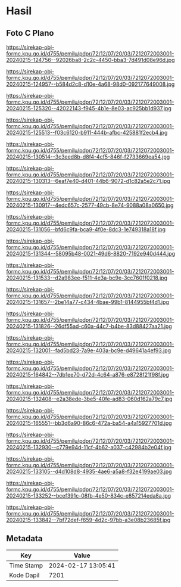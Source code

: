 # Hasil

## Foto C Plano

https://sirekap-obj-formc.kpu.go.id/d755/pemilu/pdpr/72/12/07/20/03/7212072003001-20240215-124756--92026ba8-2c2c-4450-bba3-7d491d08e96d.jpg

https://sirekap-obj-formc.kpu.go.id/d755/pemilu/pdpr/72/12/07/20/03/7212072003001-20240215-124957--b584d2c8-d10e-4a68-98d0-092177649008.jpg

https://sirekap-obj-formc.kpu.go.id/d755/pemilu/pdpr/72/12/07/20/03/7212072003001-20240215-125320--42022143-f945-4b1e-8e03-ac925bb1d937.jpg

https://sirekap-obj-formc.kpu.go.id/d755/pemilu/pdpr/72/12/07/20/03/7212072003001-20240215-125513--f03c6120-b911-444b-afbc-425881f2ecb4.jpg

https://sirekap-obj-formc.kpu.go.id/d755/pemilu/pdpr/72/12/07/20/03/7212072003001-20240215-130514--3c3eed8b-d8f4-4cf5-846f-f2733669ea54.jpg

https://sirekap-obj-formc.kpu.go.id/d755/pemilu/pdpr/72/12/07/20/03/7212072003001-20240215-130313--6eaf7e40-d401-44b6-9072-d1c82a5e2c71.jpg

https://sirekap-obj-formc.kpu.go.id/d755/pemilu/pdpr/72/12/07/20/03/7212072003001-20240215-130917--4edc657c-2577-49cb-8e74-9088a08a0650.jpg

https://sirekap-obj-formc.kpu.go.id/d755/pemilu/pdpr/72/12/07/20/03/7212072003001-20240215-131056--bfd6c9fa-bca9-4f0e-8dc3-1e749318a18f.jpg

https://sirekap-obj-formc.kpu.go.id/d755/pemilu/pdpr/72/12/07/20/03/7212072003001-20240215-131344--58095b48-0021-49d6-8820-7192e940d444.jpg

https://sirekap-obj-formc.kpu.go.id/d755/pemilu/pdpr/72/12/07/20/03/7212072003001-20240215-131533--d2a983ee-f511-4e3a-bc9e-3cc7601f0218.jpg

https://sirekap-obj-formc.kpu.go.id/d755/pemilu/pdpr/72/12/07/20/03/7212072003001-20240215-131657--2be14a77-c434-4bae-99b1-8144955bf4d1.jpg

https://sirekap-obj-formc.kpu.go.id/d755/pemilu/pdpr/72/12/07/20/03/7212072003001-20240215-131826--26df55ad-c60a-44c7-b4be-83d88427aa21.jpg

https://sirekap-obj-formc.kpu.go.id/d755/pemilu/pdpr/72/12/07/20/03/7212072003001-20240215-132001--fad5bd23-7a9e-403a-bc9e-d49641a4ef93.jpg

https://sirekap-obj-formc.kpu.go.id/d755/pemilu/pdpr/72/12/07/20/03/7212072003001-20240215-164842--7db1ee70-d72d-4c64-a876-e8728f21f98f.jpg

https://sirekap-obj-formc.kpu.go.id/d755/pemilu/pdpr/72/12/07/20/03/7212072003001-20240215-132408--e2a38ede-3be5-40fe-ad83-060d162a79c7.jpg

https://sirekap-obj-formc.kpu.go.id/d755/pemilu/pdpr/72/12/07/20/03/7212072003001-20240215-165551--bb3d6a90-86c6-472a-ba54-a4a15927701d.jpg

https://sirekap-obj-formc.kpu.go.id/d755/pemilu/pdpr/72/12/07/20/03/7212072003001-20240215-132930--c779e94d-11cf-4b62-a037-c42984b2e04f.jpg

https://sirekap-obj-formc.kpu.go.id/d755/pemilu/pdpr/72/12/07/20/03/7212072003001-20240215-133105--d4d108d8-4935-4ae6-a5a8-f32e4199ae03.jpg

https://sirekap-obj-formc.kpu.go.id/d755/pemilu/pdpr/72/12/07/20/03/7212072003001-20240215-133252--bcef391c-08fb-4e50-834c-e857214eda8a.jpg

https://sirekap-obj-formc.kpu.go.id/d755/pemilu/pdpr/72/12/07/20/03/7212072003001-20240215-133842--7bf72def-f659-4d2c-97bb-a3e08b23685f.jpg


## Metadata

| Key        | Value               |
| ---------- | ------------------- |
| Time Stamp | 2024-02-17 13:05:41 |
| Kode Dapil | 7201                |



